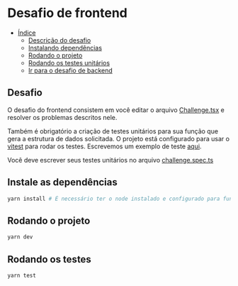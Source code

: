 # Desafio de frontend

- [Índice](#indice)
  - [Descrição do desafio](#desafio)
  - [Instalando dependências](#instale-as-dependências)
  - [Rodando o projeto](#rodando-o-projeto)
  - [Rodando os testes unitários](#rodando-os-testes)
  - [Ir para o desafio de backend](../backend/README.md)

## Desafio

O desafio do frontend consistem em você editar o arquivo [Challenge.tsx](src/components/Challenge.tsx) e resolver os problemas descritos nele.

Também é obrigatório a criação de testes unitários para sua função que gera a estrutura de dados solicitada.
O projeto está configurado para usar o [vitest](https://vitest.dev/guide/) para rodar os testes.
Escrevemos um exemplo de teste [aqui](src/__tests__/exemple.spec.ts).

Você deve escrever seus testes unitários no arquivo [challenge.spec.ts](src/__tests__/challenge.spec.ts)

## Instale as dependências

```bash
yarn install # É necessário ter o node instalado e configurado para funcionar (https://nodejs.org/pt-br)
```

## Rodando o projeto

```bash
yarn dev
```

## Rodando os testes
```bash
yarn test
```